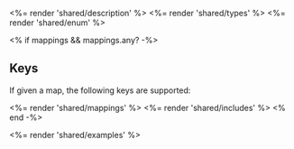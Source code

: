 <%= render 'shared/description' %>
<%= render 'shared/types' %>
<%= render 'shared/enum' %>

<% if mappings && mappings.any? -%>
## Keys

If given a map, the following keys are supported:

<%= render 'shared/mappings' %>
<%= render 'shared/includes' %>
<% end -%>

<%= render 'shared/examples' %>
